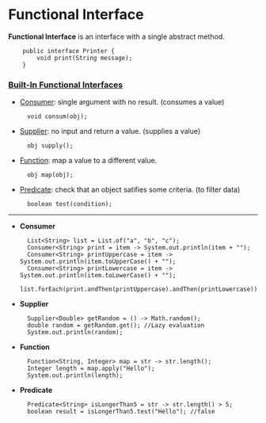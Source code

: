 # Functional Interface
**Functional Interface** is an interface with a single abstract method.

        public interface Printer {
            void print(String message);
        }

### [Built-In Functional Interfaces](https://docs.oracle.com/javase/8/docs/api/java/util/function/package-summary.html)

* [Consumer](https://docs.oracle.com/javase/8/docs/api/java/util/function/Consumer.html): single argument with no result. (consumes a value)

        void consum(obj);

* [Supplier](https://docs.oracle.com/javase/8/docs/api/java/util/function/Supplier.html): no input and return a value. (supplies a value)

        obj supply();

* [Function](https://docs.oracle.com/javase/8/docs/api/java/util/function/Function.html): map a value to a different value.

        obj map(obj);

* [Predicate](https://docs.oracle.com/javase/8/docs/api/java/util/function/Predicate.html): check that an object satifies some criteria. (to filter data)

        boolean test(condition);

---

* **Consumer**

        List<String> list = List.of("a", "b", "c");
        Consumer<String> print = item -> System.out.println(item + "");
        Consumer<String> printUppercase = item -> System.out.println(item.toUpperCase() + "");
        Consumer<String> printLowercase = item -> System.out.println(item.toLowerCase() + "");
        list.forEach(print.andThen(printUppercase).andThen(printLowercase));

* **Supplier**

        Supplier<Double> getRandom = () -> Math.random();
        double random = getRandom.get(); //Lazy evaluation
        System.out.println(random);

* **Function**

        Function<String, Integer> map = str -> str.length();
        Integer length = map.apply("Hello");
        System.out.println(length);

* **Predicate**

        Predicate<String> isLongerThan5 = str -> str.length() > 5;
        boolean result = isLongerThan5.test("Hello"); //false

